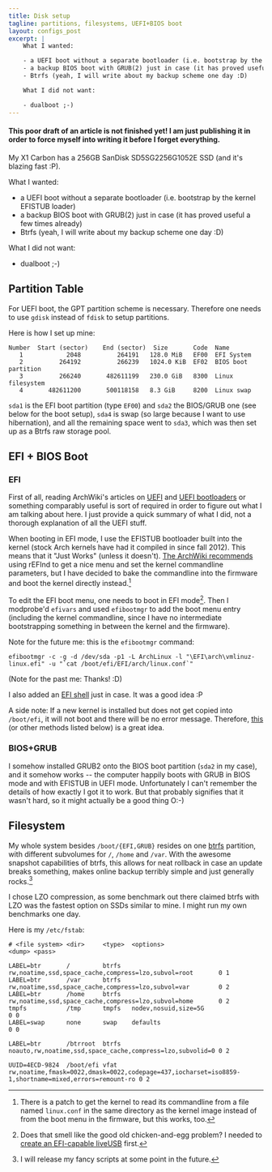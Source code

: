 ```yaml
---
title: Disk setup
tagline: partitions, filesystems, UEFI+BIOS boot
layout: configs_post
excerpt: |
    What I wanted:

    - a UEFI boot without a separate bootloader (i.e. bootstrap by the kernel EFISTUB loader)
    - a backup BIOS boot with GRUB(2) just in case (it has proved useful a few times already)
    - Btrfs (yeah, I will write about my backup scheme one day :D)

    What I did not want:

    - dualboot ;-)
---
```


#### This poor draft of an article is not finished yet! I am just publishing it in order to force myself into writing it before I forget everything.

My X1 Carbon has a 256GB SanDisk SD5SG2256G1052E SSD (and it's blazing fast :P).

What I wanted:

- a UEFI boot without a separate bootloader (i.e. bootstrap by the kernel EFISTUB loader)
- a backup BIOS boot with GRUB(2) just in case (it has proved useful a few times already)
- Btrfs (yeah, I will write about my backup scheme one day :D)

What I did not want:

- dualboot ;-)

Partition Table
---------------

For UEFI boot, the GPT partition scheme is necessary. Therefore one needs to use `gdisk` instead of
`fdisk` to setup partitions.

Here is how I set up mine:

    Number  Start (sector)    End (sector)  Size       Code  Name
       1            2048          264191   128.0 MiB   EF00  EFI System
       2          264192          266239   1024.0 KiB  EF02  BIOS boot partition
       3          266240       482611199   230.0 GiB   8300  Linux filesystem
       4       482611200       500118158   8.3 GiB     8200  Linux swap



`sda1` is the EFI boot partition (type `EF00`) and `sda2` the BIOS/GRUB one (see below for the boot
setup), `sda4` is swap (so large because I want to use hibernation), and all the remaining space
went to `sda3`, which was then set up as a Btrfs raw storage pool.


EFI + BIOS Boot
---------------

### EFI

First of all, reading ArchWiki's articles on [UEFI](https://wiki.archlinux.org/index.php/UEFI) and
[UEFI bootloaders](https://wiki.archlinux.org/index.php/UEFI_Bootloaders) or something comparably
useful is sort of required in order to figure out what I am talking about here. I just provide a
quick summary of what I did, not a thorough explanation of all the UEFI stuff.

When booting in EFI mode, I use the EFISTUB bootloader built into the kernel (stock Arch kernels
have had it compiled in since fall 2012). This means that it "Just Works" (unless it doesn't).
[The ArchWiki recommends](https://wiki.archlinux.org/index.php/Beginners%27_Guide/Installation#For_UEFI_motherboards)
using rEFInd to get a nice menu and set the kernel commandline parameters, but I have decided to
bake the commandline into the firmware and boot the kernel directly instead.[^boot_parameters]

To edit the EFI boot menu, one needs to boot in EFI mode[^boot_chicken]. Then I modprobe'd `efivars`
and used `efibootmgr` to add the boot menu entry (including the kernel commandline, since I have no
intermediate bootstrapping something in between the kernel and the firmware).

Note for the future me: this is the `efibootmgr` command:

    efibootmgr -c -g -d /dev/sda -p1 -L ArchLinux -l "\EFI\arch\vmlinuz-linux.efi" -u "`cat /boot/efi/EFI/arch/linux.conf`"

(Note for the past me: Thanks! :D)

I also added an [EFI shell](https://wiki.archlinux.org/index.php/UEFI#UEFI_Shell) just in case. It
was a good idea :P

A side note: If a new kernel is installed but does not get copied into `/boot/efi`, it will not
boot and there will be no error message. Therefore,
[this](https://wiki.archlinux.org/index.php/UEFI_Bootloaders#Sync_EFISTUB_Kernel_in_UEFISYS_partition_using_Systemd)
(or other methods listed below) is a great idea.

### BIOS+GRUB

I somehow installed GRUB2 onto the BIOS boot partition (`sda2` in my case), and it somehow works --
the computer happily boots with GRUB in BIOS mode and with EFISTUB in UEFI mode. Unfortunately I
can't remember the details of how exactly I got it to work. But that probably signifies that it
wasn't hard, so it might actually be a good thing O:-)

[^boot_parameters]: There is a patch to get the kernel to read its commandline from a file named
`linux.conf` in the same directory as the kernel image instead of from the boot menu in the
firmware, but this works, too.

[^boot_chicken]: Does that smell like the good old chicken-and-egg problem? I needed to
[create an EFI-capable liveUSB](https://wiki.archlinux.org/index.php/UEFI#Create_UEFI_bootable_USB_from_ISO)
first.

Filesystem
----------

My whole system besides `/boot/{EFI,GRUB}` resides on one [btrfs](https://btrfs.wiki.kernel.org/‎)
partition, with different subvolumes for `/`, `/home` and `/var`. With the awesome snapshot
capabilities of btrfs, this allows for neat rollback in case an update breaks something, makes
online backup terribly simple and just generally rocks.[^btrfs_scripts]

I chose LZO compression, as some benchmark out there claimed btrfs with LZO was the fastest option
on SSDs similar to mine. I might run my own benchmarks one day.

[^btrfs_scripts]: I will release my fancy scripts at some point in the future.

Here is my `/etc/fstab`:

    # <file system> <dir>     <type>  <options>                                                 <dump> <pass>

    LABEL=btr       /         btrfs   rw,noatime,ssd,space_cache,compress=lzo,subvol=root       0 1
    LABEL=btr       /var      btrfs   rw,noatime,ssd,space_cache,compress=lzo,subvol=var        0 2
    LABEL=btr       /home     btrfs   rw,noatime,ssd,space_cache,compress=lzo,subvol=home       0 2
    tmpfs           /tmp      tmpfs   nodev,nosuid,size=5G                                      0 0
    LABEL=swap      none      swap    defaults                                                  0 0

    LABEL=btr       /btrroot  btrfs   noauto,rw,noatime,ssd,space_cache,compress=lzo,subvolid=0 0 2

    UUID=4ECD-9824  /boot/efi vfat    rw,noatime,fmask=0022,dmask=0022,codepage=437,iocharset=iso8859-1,shortname=mixed,errors=remount-ro 0 2

